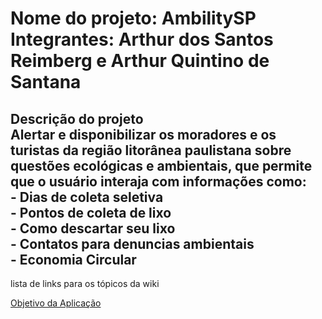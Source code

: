 <h1>Nome do projeto: AmbilitySP <br>
Integrantes: Arthur dos Santos Reimberg e Arthur Quintino de Santana</h1>

<h2>Descrição do projeto <br>
Alertar e disponibilizar os moradores e os turistas da região litorânea paulistana sobre questões ecológicas e ambientais, que permite que o usuário interaja com informações como: <br>
- Dias de coleta seletiva <br>
- Pontos de coleta de lixo <br>
- Como descartar seu lixo <br> 
- Contatos para denuncias ambientais <br>
- Economia Circular <br>
</h2>

lista de links para os tópicos da wiki 

<a href="https://github.com/ArthurQuintino/AmbilitySP/wiki#objetivo-da-aplica%C3%A7%C3%A3o-"><p>Objetivo da Aplicação</p></a>
